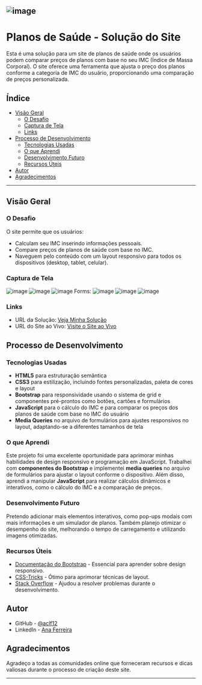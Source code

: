 ![image](https://github.com/user-attachments/assets/9d384045-263d-4b8f-9a36-38eface09fb3)
---

# Planos de Saúde - Solução do Site

Esta é uma solução para um site de planos de saúde onde os usuários podem comparar preços de planos com base no seu IMC (Índice de Massa Corporal). O site oferece uma ferramenta que ajusta o preço dos planos conforme a categoria de IMC do usuário, proporcionando uma comparação de preços personalizada.

## Índice

- [Visão Geral](#visão-geral)
  - [O Desafio](#o-desafio)
  - [Captura de Tela](#captura-de-tela)
  - [Links](#links)
- [Processo de Desenvolvimento](#processo-de-desenvolvimento)
  - [Tecnologias Usadas](#tecnologias-usadas)
  - [O que Aprendi](#o-que-aprendi)
  - [Desenvolvimento Futuro](#desenvolvimento-futuro)
  - [Recursos Úteis](#recursos-úteis)
- [Autor](#autor)
- [Agradecimentos](#agradecimentos)

---

## Visão Geral

### O Desafio

O site permite que os usuários:

- Calculam seu IMC inserindo informações pessoais.
- Compare preços de planos de saúde com base no IMC.
- Naveguem pelo conteúdo com um layout responsivo para todos os dispositivos (desktop, tablet, celular).

### Captura de Tela
![image](https://github.com/user-attachments/assets/bea8eeea-2e1e-4309-ba7a-501c5924ca1c)
![image](https://github.com/user-attachments/assets/d0e842cd-9556-40fc-8319-9fac8909608c)
![image](https://github.com/user-attachments/assets/2e24be71-9bcc-4bee-bf7d-227c667a7845)
Forms:
![image](https://github.com/user-attachments/assets/1c1dc4ad-cb17-4f1f-a685-a2c6106f9abc)
![image](https://github.com/user-attachments/assets/6e6a1a9b-8e98-4a0d-9a30-a72f23a8936c)
![image](https://github.com/user-attachments/assets/43306ef7-73c5-46bb-b867-d284600fc239)
### Links

- URL da Solução: [Veja Minha Solução](https://aclf12.github.io/planos-de-saude/)
- URL do Site ao Vivo: [Visite o Site ao Vivo](https://aclf12.github.io/planos-de-saude/)

## Processo de Desenvolvimento

### Tecnologias Usadas

- **HTML5** para estruturação semântica
- **CSS3** para estilização, incluindo fontes personalizadas, paleta de cores e layout
- **Bootstrap** para responsividade usando o sistema de grid e componentes pré-prontos como botões, cartões e formulários
- **JavaScript** para o cálculo do IMC e para comparar os preços dos planos de saúde com base no IMC do usuário
- **Media Queries** no arquivo de formulários para ajustes responsivos no layout, adaptando-se a diferentes tamanhos de tela

### O que Aprendi

Este projeto foi uma excelente oportunidade para aprimorar minhas habilidades de design responsivo e programação em JavaScript. Trabalhei com **componentes do Bootstrap** e implementei **media queries** no arquivo de formulários para ajustar o layout conforme o dispositivo. Além disso, aprendi a manipular **JavaScript** para realizar cálculos dinâmicos e interativos, como o cálculo do IMC e a comparação de preços.

### Desenvolvimento Futuro

Pretendo adicionar mais elementos interativos, como pop-ups modais com mais informações e um simulador de planos. Também planejo otimizar o desempenho do site, melhorando o tempo de carregamento e utilizando imagens otimizadas.

### Recursos Úteis

- [Documentação do Bootstrap](https://getbootstrap.com) - Essencial para aprender sobre design responsivo.
- [CSS-Tricks](https://css-tricks.com) - Ótimo para aprimorar técnicas de layout.
- [Stack Overflow](https://stackoverflow.com) - Ajudou a resolver problemas durante o desenvolvimento.

## Autor

- GitHub - [@aclf12](https://github.com/aclf12)
- LinkedIn - [Ana Ferreira](https://www.linkedin.com/in/aclf12)

## Agradecimentos

Agradeço a todas as comunidades online que forneceram recursos e dicas valiosas durante o processo de criação deste site.

---

